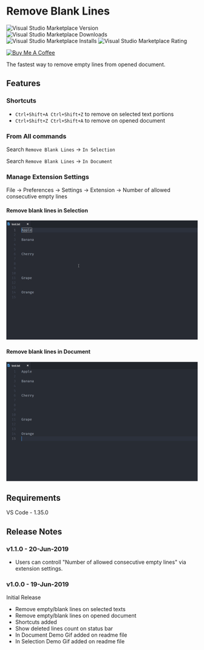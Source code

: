 # Remove Blank Lines


<img alt="Visual Studio Marketplace Version" src="https://img.shields.io/visual-studio-marketplace/v/Thamaraiselvam.remove-blank-lines.svg"> <img alt="Visual Studio Marketplace Downloads" src="https://img.shields.io/visual-studio-marketplace/d/Thamaraiselvam.remove-blank-lines.svg"> <img alt="Visual Studio Marketplace Installs" src="https://img.shields.io/visual-studio-marketplace/i/Thamaraiselvam.remove-blank-lines.svg"> <img alt="Visual Studio Marketplace Rating" src="https://img.shields.io/visual-studio-marketplace/r/Thamaraiselvam.remove-blank-lines.svg">



<a href="https://www.buymeacoffee.com/R8Nc2vn" target="_blank"><img src="https://www.buymeacoffee.com/assets/img/custom_images/yellow_img.png" alt="Buy Me A Coffee"></a>


The fastest way to remove empty lines from opened document.

## Features

### Shortcuts
- `Ctrl+Shift+A Ctrl+Shift+Z` to remove on selected text portions
- `Ctrl+Shift+Z Ctrl+Shift+A` to remove on opened document

### From All commands

Search `Remove Blank Lines` -> `In Selection`

Search `Remove Blank Lines` -> `In Document`

### Manage Extension Settings

File -> Preferences -> Settings -> Extension -> Number of allowed consecutive empty lines

#### Remove blank lines in Selection
![Demo - In Selection](images/demo-in-selection.gif)

#### Remove blank lines in Document
![Demo - In Document](images/demo-in-document.gif)

## Requirements

VS Code - 1.35.0

## Release Notes

### v1.1.0 - 20-Jun-2019

- Users can controll "Number of allowed consecutive empty lines" via extension settings.

### v1.0.0 - 19-Jun-2019

Initial Release

- Remove empty/blank lines on selected texts
- Remove empty/blank lines on opened document
- Shortcuts added
- Show deleted lines count on status bar
- In Document Demo Gif added on readme file
- In Selection Demo Gif added on readme file
